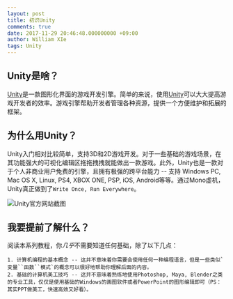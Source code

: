 ```yaml
---
layout: post
title: 初识Unity
comments: true
date: 2017-11-29 20:46:48.000000000 +09:00
author: William XIe
tags: Unity
---
```

## Unity是啥？

[Unity](https://unity3d.com/cn/)是一款图形化界面的游戏开发引擎。简单的来说，使用[Unity](https://unity3d.com/cn/)可以大大提高游戏开发者的效率。游戏引擎帮助开发者管理各种资源，提供一个方便维护和拓展的框架。

## 为什么用Unity？

Unity入门相对比较简单，支持3D和2D游戏开发。对于一些基础的游戏场景，在其功能强大的可视化编辑区拖拖拽拽就能做出一款游戏。此外，Unity也是一款对于个人非商业用户免费的引擎，且拥有极强的跨平台能力 -- 支持 Windows PC, Mac OS X, Linux, PS4, XBOX ONE, PSP, iOS, Android等等。通过Mono虚机，Unity真正做到了`Write Once, Run Everywhere`。

![Unity官方网站截图](https://api.nfls.io/storage/r2pkqtLpenyrwJsU6MI82uishhKnbvnqoVBzp718.png)


## 我要提前了解什么？

阅读本系列教程，你*几乎*不需要知道任何基础，除了以下几点：

    1. 计算机编程的基本概念 -- 这并不意味着你需要会使用任何一种编程语言，但是一些类似`变量``函数``模式`的概念可以很好地帮助你理解后面的内容。
    2. 基础的计算机美工技巧 -- 这并不意味着熟练地使用Photoshop, Maya, Blender之类的专业工具，仅仅是使用基础的Windows的画图软件或者PowerPoint的图形编辑即可（PS：其实PPT做美工，快速高效又好看）。
